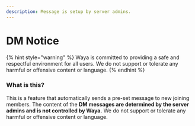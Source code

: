 ```yaml
---
description: Message is setup by server admins.
---
```


# DM Notice

{% hint style="warning" %}
Waya is committed to providing a safe and respectful environment for all users. We do not support or tolerate any harmful or offensive content or language.
{% endhint %}

### What is this?

This is a feature that automatically sends a pre-set message to new joining members. The content of the **DM messages are determined by the server admins and is not controlled by Waya.** We do not support or tolerate any harmful or offensive content or language.

